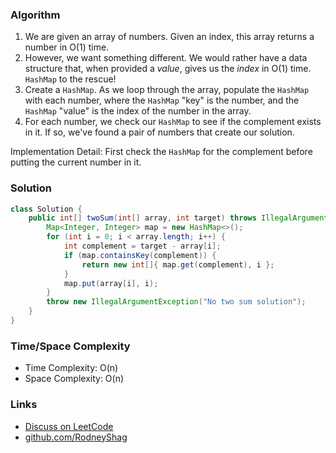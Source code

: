 ### Algorithm

1. We are given an array of numbers. Given an index, this array returns a number in O(1) time.
1. However, we want something different. We would rather have a data structure that, when provided a _value_, gives us the _index_ in O(1) time. `HashMap` to the rescue!
1. Create a `HashMap`. As we loop through the array, populate the `HashMap` with each number, where the `HashMap` "key" is the number, and the `HashMap` "value" is the index of the number in the array.
1. For each number, we check our `HashMap` to see if the complement exists in it. If so, we've found a pair of numbers that create our solution.

Implementation Detail: First check the `HashMap` for the complement before putting the current number in it.

### Solution

```java
class Solution {    
    public int[] twoSum(int[] array, int target) throws IllegalArgumentException {
        Map<Integer, Integer> map = new HashMap<>();
        for (int i = 0; i < array.length; i++) {
            int complement = target - array[i];
            if (map.containsKey(complement)) {
                return new int[]{ map.get(complement), i };
            }
            map.put(array[i], i);
        }
        throw new IllegalArgumentException("No two sum solution");
    }
}
```

### Time/Space Complexity

-  Time Complexity: O(n)
- Space Complexity: O(n)

### Links

- [Discuss on LeetCode](https://leetcode.com/problems/two-sum/discuss/304558)
- [github.com/RodneyShag](https://github.com/RodneyShag)
